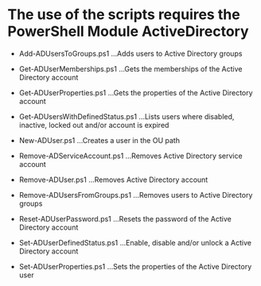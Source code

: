 # The use of the scripts requires the PowerShell Module ActiveDirectory

- Add-ADUsersToGroups.ps1
...Adds users to Active Directory groups
	
- Get-ADUserMemberships.ps1
...Gets the memberships of the Active Directory account

- Get-ADUserProperties.ps1
...Gets the properties of the Active Directory account

- Get-ADUsersWithDefinedStatus.ps1
...Lists users where disabled, inactive, locked out and/or account is expired

- New-ADUser.ps1
...Creates a user in the OU path

- Remove-ADServiceAccount.ps1
...Removes Active Directory service account

- Remove-ADUser.ps1
...Removes Active Directory account

- Remove-ADUsersFromGroups.ps1
...Removes users to Active Directory groups

- Reset-ADUserPassword.ps1
...Resets the password of the Active Directory account

- Set-ADUserDefinedStatus.ps1
...Enable, disable and/or unlock a Active Directory account

- Set-ADUserProperties.ps1
...Sets the properties of the Active Directory user

